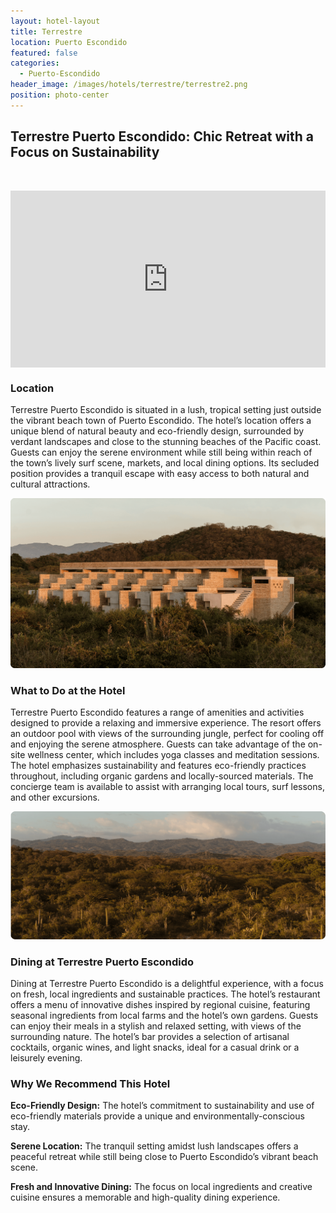 ```yaml
---
layout: hotel-layout
title: Terrestre
location: Puerto Escondido
featured: false
categories:
  - Puerto-Escondido
header_image: /images/hotels/terrestre/terrestre2.png
position: photo-center
---
```

## Terrestre Puerto Escondido: Chic Retreat with a Focus on Sustainability

&nbsp;

<style>.embed-container { position: relative; padding-bottom: 56.25%; height: 0; overflow: hidden; max-width: 100%; } .embed-container iframe, .embed-container object, .embed-container embed { position: absolute; top: 0; left: 0; width: 100%; height: 100%; }</style>

<div class="embed-container"><iframe src="https://www.youtube.com/embed/-AttX0KefS0" frameborder="0" allowfullscreen=""></iframe></div>

### Location

Terrestre Puerto Escondido is situated in a lush, tropical setting just outside the vibrant beach town of Puerto Escondido. The hotel’s location offers a unique blend of natural beauty and eco-friendly design, surrounded by verdant landscapes and close to the stunning beaches of the Pacific coast. Guests can enjoy the serene environment while still being within reach of the town’s lively surf scene, markets, and local dining options. Its secluded position provides a tranquil escape with easy access to both natural and cultural attractions.

![](/images/hotels/terrestre/terrestre1.png)

### What to Do at the Hotel

Terrestre Puerto Escondido features a range of amenities and activities designed to provide a relaxing and immersive experience. The resort offers an outdoor pool with views of the surrounding jungle, perfect for cooling off and enjoying the serene atmosphere. Guests can take advantage of the on-site wellness center, which includes yoga classes and meditation sessions. The hotel emphasizes sustainability and features eco-friendly practices throughout, including organic gardens and locally-sourced materials. The concierge team is available to assist with arranging local tours, surf lessons, and other excursions.

![](/images/hotels/terrestre/terrestre3.png)

### Dining at Terrestre Puerto Escondido

Dining at Terrestre Puerto Escondido is a delightful experience, with a focus on fresh, local ingredients and sustainable practices. The hotel’s restaurant offers a menu of innovative dishes inspired by regional cuisine, featuring seasonal ingredients from local farms and the hotel’s own gardens. Guests can enjoy their meals in a stylish and relaxed setting, with views of the surrounding nature. The hotel’s bar provides a selection of artisanal cocktails, organic wines, and light snacks, ideal for a casual drink or a leisurely evening.

### Why We Recommend This Hotel

**Eco-Friendly Design:** The hotel’s commitment to sustainability and use of eco-friendly materials provide a unique and environmentally-conscious stay.&nbsp;

**Serene Location:** The tranquil setting amidst lush landscapes offers a peaceful retreat while still being close to Puerto Escondido’s vibrant beach scene.&nbsp;

**Fresh and Innovative Dining:** The focus on local ingredients and creative cuisine ensures a memorable and high-quality dining experience.&nbsp;

